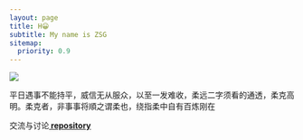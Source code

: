 ```yaml
---
layout: page
title: H😀
subtitle: My name is ZSG
sitemap:
  priority: 0.9
---
```


<img src="{{ '/assets/img/pudhina.jpg' | prepend: site.baseurl }}" id="about-img">

<div id="describe-text">
	<p>平日遇事不能持平，威信无从服众，以至一发难收，柔远二字须看的通透，柔克高明。柔克者，非事事将順之谓柔也，绕指柔中自有百炼刚在</p>
	 <P>交流与讨论<strong><a href="https://github.com/knhash/Pudhina"> repository</a></strong></p>
</div>